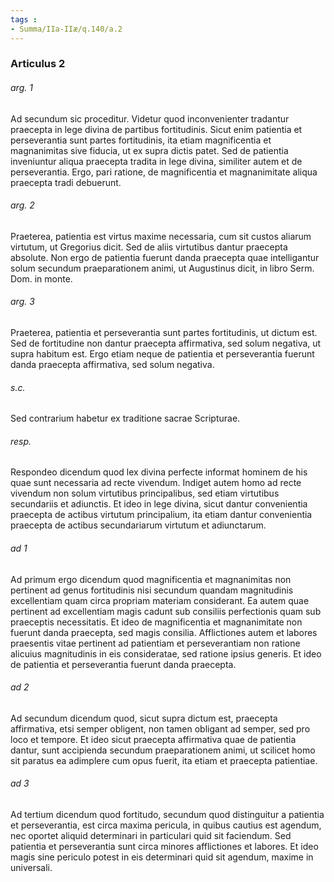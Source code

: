 ```yaml
---
tags : 
- Summa/IIa-IIæ/q.140/a.2
---
```


### Articulus 2

###### arg. 1
Ad secundum sic proceditur. Videtur quod inconvenienter tradantur praecepta in lege divina de partibus fortitudinis. Sicut enim patientia et perseverantia sunt partes fortitudinis, ita etiam magnificentia et magnanimitas sive fiducia, ut ex supra dictis patet. Sed de patientia inveniuntur aliqua praecepta tradita in lege divina, similiter autem et de perseverantia. Ergo, pari ratione, de magnificentia et magnanimitate aliqua praecepta tradi debuerunt.

###### arg. 2
Praeterea, patientia est virtus maxime necessaria, cum sit custos aliarum virtutum, ut Gregorius dicit. Sed de aliis virtutibus dantur praecepta absolute. Non ergo de patientia fuerunt danda praecepta quae intelligantur solum secundum praeparationem animi, ut Augustinus dicit, in libro Serm. Dom. in monte.

###### arg. 3
Praeterea, patientia et perseverantia sunt partes fortitudinis, ut dictum est. Sed de fortitudine non dantur praecepta affirmativa, sed solum negativa, ut supra habitum est. Ergo etiam neque de patientia et perseverantia fuerunt danda praecepta affirmativa, sed solum negativa.

###### s.c.
Sed contrarium habetur ex traditione sacrae Scripturae.

###### resp.
Respondeo dicendum quod lex divina perfecte informat hominem de his quae sunt necessaria ad recte vivendum. Indiget autem homo ad recte vivendum non solum virtutibus principalibus, sed etiam virtutibus secundariis et adiunctis. Et ideo in lege divina, sicut dantur convenientia praecepta de actibus virtutum principalium, ita etiam dantur convenientia praecepta de actibus secundariarum virtutum et adiunctarum.

###### ad 1
Ad primum ergo dicendum quod magnificentia et magnanimitas non pertinent ad genus fortitudinis nisi secundum quandam magnitudinis excellentiam quam circa propriam materiam considerant. Ea autem quae pertinent ad excellentiam magis cadunt sub consiliis perfectionis quam sub praeceptis necessitatis. Et ideo de magnificentia et magnanimitate non fuerunt danda praecepta, sed magis consilia. Afflictiones autem et labores praesentis vitae pertinent ad patientiam et perseverantiam non ratione alicuius magnitudinis in eis consideratae, sed ratione ipsius generis. Et ideo de patientia et perseverantia fuerunt danda praecepta.

###### ad 2
Ad secundum dicendum quod, sicut supra dictum est, praecepta affirmativa, etsi semper obligent, non tamen obligant ad semper, sed pro loco et tempore. Et ideo sicut praecepta affirmativa quae de patientia dantur, sunt accipienda secundum praeparationem animi, ut scilicet homo sit paratus ea adimplere cum opus fuerit, ita etiam et praecepta patientiae.

###### ad 3
Ad tertium dicendum quod fortitudo, secundum quod distinguitur a patientia et perseverantia, est circa maxima pericula, in quibus cautius est agendum, nec oportet aliquid determinari in particulari quid sit faciendum. Sed patientia et perseverantia sunt circa minores afflictiones et labores. Et ideo magis sine periculo potest in eis determinari quid sit agendum, maxime in universali.

